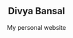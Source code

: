 <p align="center">
    <h2 align="center">Divya Bansal</h2>
</p>

<p align="center">My personal website</p>
